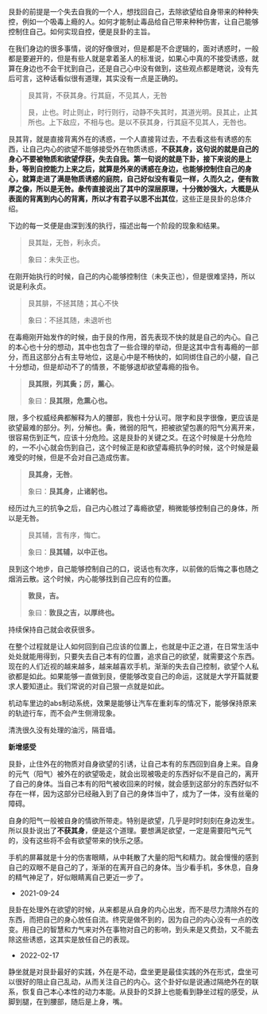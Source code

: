 艮卦的前提是一个失去自我的一个人，想找回自己，去除欲望给自身带来的种种失控，例如一个吸毒上瘾的人。如何才能制止毒品给自己带来种种伤害，让自己能够控制住自己。如何实现自控，便是艮卦的主旨。

在我们身边的很多事情，说的好像很对，但是都是不合逻辑的，面对诱惑时，一般都是要避开的，但是有些人就是拿着圣人的标准说，如果心中真的不接受诱惑，就算在身边也不会干扰到自己，还是自己心中没有做到，这些观点都是瞎说，没有先后可言，这种话看似很有道理，其实没有一点是正确的。

> 艮其背，不获其身。行其庭，不见其人，无咎
>
> 艮，止也。时止则止，时行则行，动静不失其时，其道光明。艮其止，止其所也。上下敌应，不相与也。是以不获其身，行其庭不见其人，无咎也。

艮其背，就是直接背离外在的诱惑，一个人直接背过去，不去看这些有诱惑的东西，让自己内心的欲望不能够接受外在物质诱惑，**不获其身，**这句说的就是自己的身心不要被物质和欲望俘获，失去自我。第一句说的就是下卦，接下来说的是上卦，等到自控能力上来之后，就算是外来的诱惑在身边，也能够控制住自己的身心，就算走进了满是物质诱惑的庭院，自己好似没有看见一样，久而久之，便有敦厚之像，所以是无咎。彖传直接说出了其中的深层原理，十分微妙强大，大概是从表面的背离到内心的背离，所以才有**君子以思不出其位**，这些正是艮卦的总体介绍。

下边的每一爻便是由深到浅的执行，描述出每一个阶段的现象和结果。

> 艮其趾，无咎，利永贞。
>
> 象曰：未失正也。

在刚开始执行的时候，自己的内心能够控制住（未失正也），但是很难坚持，所以说是利永贞。

> 艮其腓，不拯其随；其心不快
>
> 象曰：不拯其随，未退听也

在毒瘾刚开始发作的时候，由于艮的作用，首先表现不快的就是自己的内心。自己的本心也十分的想动，其中也包含了一些合理的举动，但是这其中含有毒瘾的一部分，而且这部分占有主导地位，这是心中是不畅快的，如同绑住自己的小腿，自己十分想动，但是却动不了的情景，不能够退却欲望毒瘾的指令。

> **艮其限，列其夤；厉，薰心**。
>
> 象曰：**艮其限，危熏心也。**

限，多个权威经典都解释为人的腰部，我也十分认可。限字和艮字很像，更应该是欲望最难的部分。列，分解也。夤，微弱的阳气，把被欲望包裹的阳气分离开来，很容易伤到正气，应该十分危险。这是艮卦的关键之爻。在这个时候是十分危险的，一不小心就会伤到自己，这个时候正是和欲望毒瘾抗争的时候，这个时候是最难受的时候，但是不会对自己造成伤害。

> **艮其身，无咎**。
>
> 象曰：**艮其身，止诸躬也。**

经历过九三的抗争之后，自己内心胜过了毒瘾欲望，稍微能够控制自己的身体，所以是无咎。

> 艮其辅，言有序，悔亡。
>
> 象曰：**艮其辅，以中正也。**

艮到这个地步，自己能够控制自己的口，说话也有次序，以前做的后悔之事也随之烟消云散。这个时候，内心能够找到自己应有的位置。

> **敦艮，吉。**
>
> 象曰：**敦艮之吉，以厚终也。**

持续保持自己就会收获很多。

在整个过程就是让人如何回到自己应该的位置上，也就是中正之道，在日常生活中处处就能用得到，只要失去自己本有的位置，追求自己的欲望，就需要这个东西。现在的人们近视的越来越多，越来越喜欢手机，渐渐的失去自己控制，欲望个人私欲都是如此。如果能够一直做到艮，便能够改变自己的命运，这就是大学开篇就要求人要知道止。我们常说的对自己狠一点就是如此。

机动车里边的abs制动系统，效果是能够让汽车在重刹车的情况下，能够保持原来的轨迹行车，而不会产生侧滑现象。

清洗很久没有处理的油污，隔音墙。

**新增感受**

艮卦，止住外在的物质对自身欲望的引诱，让自己本有的东西回到自身上来。自身的元气（阳气）被外在的欲望吸走，就会出现被吸走的东西好似不是自己的，离开了自己的身体。当自己本有的阳气被收回来的时候，就会感到这部分的东西好似不存在一样，因为这部分已经融入到了自己的身体当中了，成为了一体，没有丝毫的障碍。

自身的阳气一般被自身的情欲所带走。特别是欲望，几乎是时时刻刻在身边发生。所以艮卦说出了**不获其身**，便是这个道理。要想满足欲望，一定是需要阳气元气的，没有这些将不会有欲望带来的快乐之感。

手机的屏幕就是十分的伤害眼睛，从中耗散了大量的阳气和精力。就会慢慢的感到自己的双眼不是自己的了，渐渐的在离开自己的身体。当少看手机，多休息，自身的精气神足了，好似眼睛离自己更近一步了。

- 2021-09-24

艮卦在处理外在欲望的时候，从来都是从自身的内心出发，而不是尽力清除外在的东西，而把自己的身心放任自流。终究是做不到的，因为自己的内心没有一点的改变。用自己的智慧和力气来对外在事物对自己的影响，到头来是又费劲，又不能去除这些诱惑，这其实是放任自己的表现。

- 2022-02-17

静坐就是对艮卦最好的实践，外在是不动，盘坐更是最佳实践的外在形式，盘坐可以很好的阻止自己乱动，从而关注自己的内心。这个卦好似是说通过隔绝外在的联系，恢复自己本心本性的动力本能。从艮卦的爻辞上也能看到静坐过程的感受，从脚到腿，在到腰部，随后是上身，嘴。

